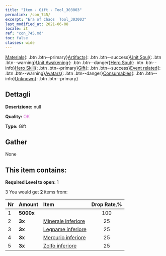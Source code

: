 ```yaml
---
title: "Item - Gift - Tool_303003"
permalink: /con_745/
excerpt: "Era of Chaos  Tool_303003"
last_modified_at: 2021-06-08
locale: it
ref: "con_745.md"
toc: false
classes: wide
---
```

 [Materials](/ItemsIT/){: .btn .btn--primary}[Artifacts](/ItemsIT/Artifacts/){: .btn .btn--success}[Unit Soul](/ItemsIT/UnitSoul/){: .btn .btn--warning}[Unit Awakening](/ItemsIT/UnitAwakening/){: .btn .btn--danger}[Hero Soul](/ItemsIT/HeroSoul/){: .btn .btn--info}[Hero Skill](/ItemsIT/HeroSkill/){: .btn .btn--primary}[Gift](/ItemsIT/Gift/){: .btn .btn--success}[Event related](/ItemsIT/Events/){: .btn .btn--warning}[Avatars](/ItemsIT/Avatars/){: .btn .btn--danger}[Consumables](/ItemsIT/Consumables/){: .btn .btn--info}[Unknown](/ItemsIT/Unknown/){: .btn .btn--primary}

## Dettagli
 **Descrizione:** null

 **Quality:** <span style="color: #DA70D6">OK</span>

 **Type:** Gift

## Gather

  None

## This item contains:

 **Required Level to open:** 1

 3 You would get **2** items  from:

  | Nr | Amount |     Item    | Drop Rate,% |
  |:---|:-------|:------------|:---------:|
  | 1 |  **5000x** | <i class="fas fa-coins"/> | 100 | 
  | 2 |  **3x** | [Minerale inferiore](/ItemsIT/mat_1/) | 25 | 
  | 3 |  **3x** | [Legname inferiore](/ItemsIT/mat_1/) | 25 | 
  | 4 |  **3x** | [Mercurio inferiore](/ItemsIT/mat_2/) | 25 | 
  | 5 |  **3x** | [Zolfo inferiore](/ItemsIT/mat_3/) | 25 | 
